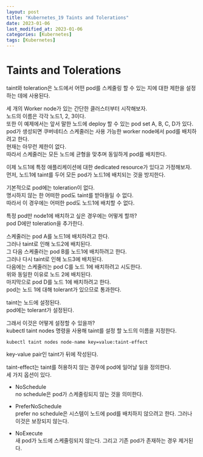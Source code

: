 ```yaml
---
layout: post
title: "Kubernetes_19 Taints and Tolerations"
date: 2023-01-06
last_modified_at: 2023-01-06
categories: [Kubernetes]
tags: [Kubernetes]
---
```


# Taints and Tolerations

taint와 toleration은 노드에서 어떤 pod를 스케줄링 할 수 있는 지에 대한 제한을 설정하는 데에 사용된다.   

세 개의 Worker node가 있는 간단한 클러스터부터 시작해보자.   
노드의 이름은 각각 노드1, 2, 3이다.   
또한 이 예제에서는 앞서 말한 노드에 deploy 할 수 있는 pod set A, B, C, D가 있다.    
pod가 생성되면 쿠버네티스 스케줄러는 사용 가능한 worker node에서 pod를 배치하려고 한다.    
현재는 아무런 제한이 없다.   
따라서 스케줄러는 모든 노드에 균형을 맞추며 동일하게 pod를 배치한다.    

이제 노드1에 특정 애플리케이션에 대한 dedicated resource가 있다고 가정해보자.   
먼저, 노드1에 taint를 두어 모든 pod가 노드1에 배치되는 것을 방지한다.   

기본적으로 pod에는 toleration이 없다.    
명시하지 않는 한 어떠한 pod도 taint를 받아들일 수 없다.    
따라서 이 경우에는 어떠한 pod도 노드1에 배치할 수 없다.   

특정 pod만 node1에 배치하고 싶은 경우에는 어떻게 할까?   
pod D에만 toleration을 추가한다.    

스케줄러는 pod A를 노드1에 배치하려고 한다.    
그러나 taint로 인해 노드2에 배치된다.   
그 다음 스케줄러는 pod B를 노드1에 배치하려고 한다.   
그러나 다시 taint로 인해 노드3에 배치된다.   
다음에는 스케줄러는 pod C를 노드 1에 배치하려고 시도한다.    
위와 동일한 이유로 노드 2에 배치된다.   
마지막으로 pod D를 노드 1에 배치하려고 한다.   
pod는 노드 1에 대해 tolerant가 있으므로 통과한다.    

taint는 노드에 설정된다.   
pod에는 tolerant가 설정된다.   

그래서 이것은 어떻게 설정할 수 있을까?   
kubectl taint nodes 명령을 사용해 taint를 설정 할 노드의 이름을 지정한다.   

```
kubectl taint nodes node-name key=value:taint-effect
```
key-value pair인 taint가 뒤에 작성된다.   

taint-effect는 taint를 허용하지 않는 경우에 pod에 일어날 일을 정의한다.   
세 가지 옵션이 있다.    

- NoSchedule      
  no schedule은 pod가 스케줄링되지 않는 것을 의미한다. 
  
- PreferNoSchedule   
  prefer no schedule은 시스템이 노드에 pod를 배치하지 않으려고 한다. 그러나 이것은 보장되지 않는다. 
  
- NoExecute   
  새 pod가 노드에 스케줄링되지 않는다. 그리고 기존 pod가 존재하는 경우 제거된다.

